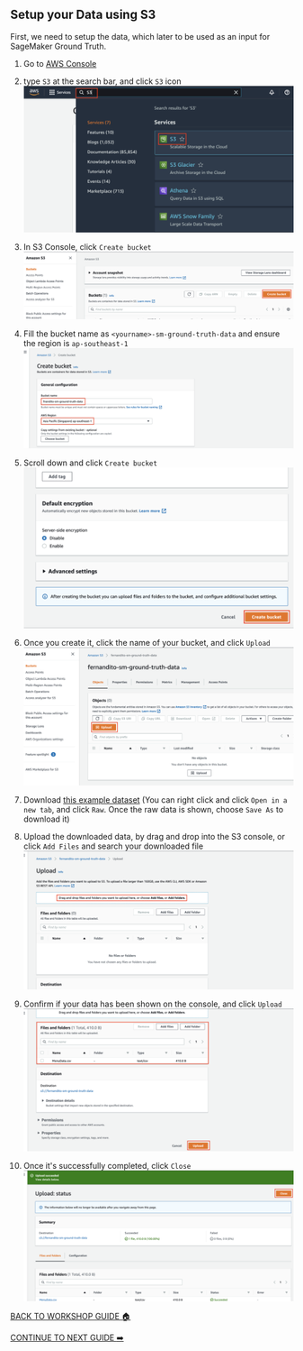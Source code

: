 ## Setup your Data using S3

First, we need to setup the data, which later to be used as an input for SageMaker Ground Truth.

1. Go to [AWS Console](https://ap-southeast-1.console.aws.amazon.com/console/home?region=ap-southeast-1#)
2. type `S3` at the search bar, and click `S3` icon
    ![](../images/Data/2.png)

3. In S3 Console, click `Create bucket`
    ![](../images/Data/3.png)

4. Fill the bucket name as `<yourname>-sm-ground-truth-data` and ensure the region is `ap-southeast-1`
    ![](../images/Data/4.png)

5. Scroll down and click `Create bucket`
    ![](../images/Data/5.png)

6. Once you create it, click the name of your bucket, and click `Upload`
    ![](../images/Data/6.png)

7. Download [this example dataset](../assets/MenuData.csv) (You can right click and click `Open in a new tab`, and click `Raw`. Once the raw data is shown, choose `Save As` to download it)
8. Upload the downloaded data, by drag and drop into the S3 console, or click `Add Files` and search your downloaded file
    ![](../images/Data/8.png)

9. Confirm if your data has been shown on the console, and click `Upload`
    ![](../images/Data/9.png)

10. Once it's successfully completed, click `Close`
    ![](../images/Data/10.png)

[BACK TO WORKSHOP GUIDE :house:](../README.md)

[CONTINUE TO NEXT GUIDE :arrow_right:](Private.md)